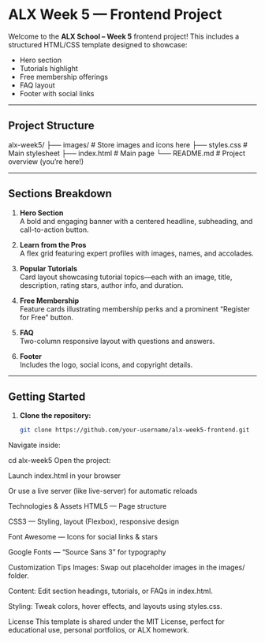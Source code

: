 # ALX Week 5 — Frontend Project

Welcome to the **ALX School – Week 5** frontend project! This includes a structured HTML/CSS template designed to showcase:

- Hero section  
- Tutorials highlight  
- Free membership offerings  
- FAQ layout  
- Footer with social links  

---

##  Project Structure

alx-week5/
├── images/ # Store images and icons here
├── styles.css # Main stylesheet
├── index.html # Main page
└── README.md # Project overview (you’re here!)

---

##  Sections Breakdown

1. **Hero Section**  
   A bold and engaging banner with a centered headline, subheading, and call-to-action button.

2. **Learn from the Pros**  
   A flex grid featuring expert profiles with images, names, and accolades.

3. **Popular Tutorials**  
   Card layout showcasing tutorial topics—each with an image, title, description, rating stars, author info, and duration.

4. **Free Membership**  
   Feature cards illustrating membership perks and a prominent “Register for Free” button.

5. **FAQ**  
   Two-column responsive layout with questions and answers.

6. **Footer**  
   Includes the logo, social icons, and copyright details.

---

##  Getting Started

1. **Clone the repository:**
     ```bash
   git clone https://github.com/your-username/alx-week5-frontend.git
Navigate inside:


cd alx-week5
Open the project:

Launch index.html in your browser

Or use a live server (like live-server) for automatic reloads

Technologies & Assets
HTML5 — Page structure

CSS3 — Styling, layout (Flexbox), responsive design

Font Awesome — Icons for social links & stars

Google Fonts — “Source Sans 3” for typography

Customization Tips
Images: Swap out placeholder images in the images/ folder.

Content: Edit section headings, tutorials, or FAQs in index.html.

Styling: Tweak colors, hover effects, and layouts using styles.css.

License
This template is shared under the MIT License, perfect for educational use, personal portfolios, or ALX homework.